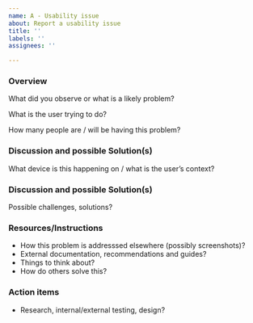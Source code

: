 ```yaml
---
name: A - Usability issue
about: Report a usability issue
title: ''
labels: ''
assignees: ''

---
```


### Overview
What did you observe or what is a likely problem?

What is the user trying to do?

How many people are / will be having this problem?


### Discussion and possible Solution(s)
What device is this happening on / what is the user’s context?

### Discussion and possible Solution(s)
Possible challenges, solutions?

### Resources/Instructions
- How this problem is addresssed elsewhere (possibly screenshots)?
- External documentation, recommendations and guides?
- Things to think about?
- How do others solve this?

### Action items
- Research, internal/external testing, design?
